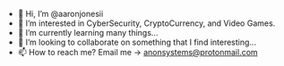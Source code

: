 - 👋 Hi, I’m @aaronjonesii
- 👀 I’m interested in CyberSecurity, CryptoCurrency, and Video Games.
- 🌱 I’m currently learning many things...
- 💞️ I’m looking to collaborate on something that I find interesting...
- 📫 How to reach me? Email me -> anonsystems@protonmail.com

<!---
aaronjonesii/aaronjonesii is a ✨ special ✨ repository because its `README.md` (this file) appears on your GitHub profile.
You can click the Preview link to take a look at your changes.
--->
